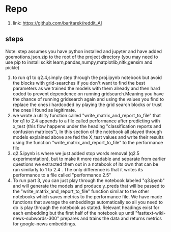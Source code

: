 # Repo 
1. link: https://github.com/baritarek/reddit_AI

## steps
Note: step assumes you have python installed and jupyter and have added goemotions.json.zip to the root of the project directory (you may need to use pip to install scikit learn,pandas,numpy,matplotlib,nltk,gensim and pickle) 
1. to run q1 to q2.4,simply step through the proj.ipynb notebook but avoid the blocks with grid-searches if you don't want to find the best parameters as we trained the models with
them already and then hard coded to prevent dependence on running gridsearch.Meaning you have the chance of running gridsearch again and using the values you find to replace the ones i hardcoded by playing the grid search blocks or trust the ones I found as legitimate.
2. we wrote a utility function called "write_matrix_and_report_to_file" that for q1 to 2.4 appends to a file called performance after predicting with x_test (this flow happens under the heading "classification reports and confusion matrices"), In this section of the notebook all played through models explained
above are fed the X_test values and write their results using the function  "write_matrix_and_report_to_file" to the performance file 
3.  q2.5.ipynb is where we just added stop words removal (q2.5 experimentation), but to make it more readable and separate from earlier questions we extracted them out in a notebook of its own that can be run 
similarly to 1 to 2.4 . The only difference is that it writes its performance to a file called "performance 2.5"
4. To run part 3, you can just play through the notebook labeled "q3.ipynb" and will generate the models and produce y_preds that will be passed to the "write_matrix_and_report_to_file" function similar to the other notebooks which saves metrics to the performance file. We have made functions that average the embeddings automatically so all you need to do is play through the notebook as stated. Relevant headings exist for each embedding but the first half of the notebook up
until "fasttext-wiki-news-subwords-300" prepares and trains the data and returns metrics for google-news embeddings.
